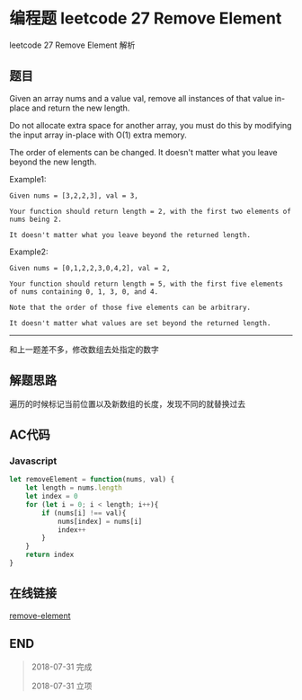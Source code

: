 # 编程题 leetcode 27 Remove Element

leetcode 27 Remove Element 解析

## 题目

Given an array nums and a value val, remove all instances of that value in-place and return the new length.

Do not allocate extra space for another array, you must do this by modifying the input array in-place with O(1) extra memory.

The order of elements can be changed. It doesn't matter what you leave beyond the new length.

Example1:
```
Given nums = [3,2,2,3], val = 3,

Your function should return length = 2, with the first two elements of nums being 2.

It doesn't matter what you leave beyond the returned length.
```

Example2:
```
Given nums = [0,1,2,2,3,0,4,2], val = 2,

Your function should return length = 5, with the first five elements of nums containing 0, 1, 3, 0, and 4.

Note that the order of those five elements can be arbitrary.

It doesn't matter what values are set beyond the returned length.
```

----

和上一题差不多，修改数组去处指定的数字

## 解题思路

遍历的时候标记当前位置以及新数组的长度，发现不同的就替换过去

## AC代码

### Javascript

``` javascript
let removeElement = function(nums, val) {
    let length = nums.length
    let index = 0
    for (let i = 0; i < length; i++){
        if (nums[i] !== val){
            nums[index] = nums[i]
            index++
        }
    }
    return index
}
```
## 在线链接

[remove-element](https://leetcode.com/problems/remove-element)

## END

>   2018-07-31  完成
> 
>   2018-07-31  立项
